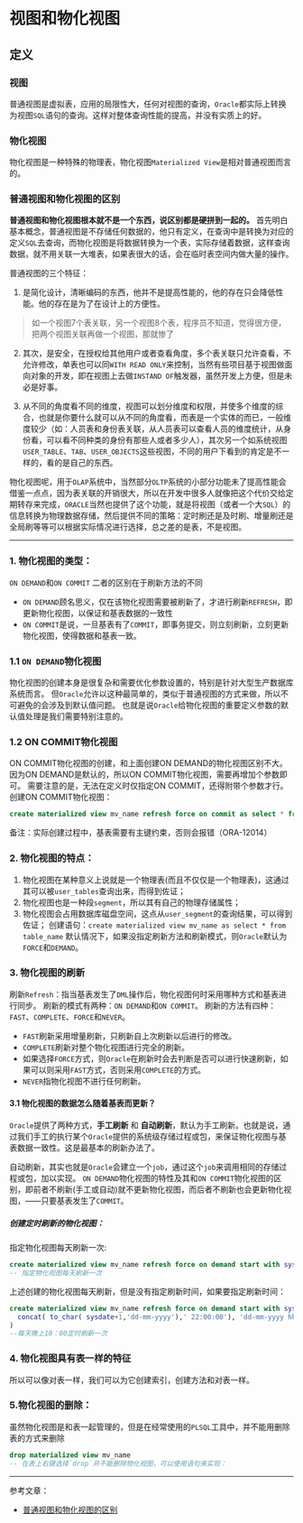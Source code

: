 
# 视图和物化视图

## 定义

### 视图
普通视图是虚拟表，应用的局限性大，任何对视图的查询，`Oracle`都实际上转换为视图`SQL`语句的查询。这样对整体查询性能的提高，并没有实质上的好。
### 物化视图
物化视图是一种特殊的物理表，物化视图`Materialized View`是相对普通视图而言的。

### 普通视图和物化视图的区别
**普通视图和物化视图根本就不是一个东西，说区别都是硬拼到一起的。**
首先明白基本概念，普通视图是不存储任何数据的，他只有定义，在查询中是转换为对应的定义`SQL`去查询，而物化视图是将数据转换为一个表，实际存储着数据，这样查询数据，就不用关联一大堆表，如果表很大的话，会在临时表空间内做大量的操作。

普通视图的三个特征：
1. 是简化设计，清晰编码的东西，他并不是提高性能的，他的存在只会降低性能。他的存在是为了在设计上的方便性。
  >如一个视图7个表关联，另一个视图8个表，程序员不知道，觉得很方便，把两个视图关联再做一个视图，那就惨了

2. 其次，是安全，在授权给其他用户或者查看角度，多个表关联只允许查看，不允许修改，单表也可以同`WITH READ ONLY`来控制，当然有些项目基于视图做面向对象的开发，即在视图上去做`INSTAND OF`触发器，虽然开发上方便，但是未必是好事。

3. 从不同的角度看不同的维度，视图可以划分维度和权限，并使多个维度的综合，也就是你要什么就可以从不同的角度看，而表是一个实体的而已，一般维度较少（如：人员表和身份表关联，从人员表可以查看人员的维度统计，从身份看，可以看不同种类的身份有那些人或者多少人），其次另一个如系统视图`USER_TABLE`、`TAB`、`USER_OBJECTS`这些视图，不同的用户下看到的肯定是不一样的，看的是自己的东西。

物化视图呢，用于`OLAP`系统中，当然部分`OLTP`系统的小部分功能未了提高性能会借鉴一点点，因为表关联的开销很大，所以在开发中很多人就像把这个代价交给定期转存来完成，`ORACLE`当然也提供了这个功能，就是将视图（或者一个大`SQL`）的信息转换为物理数据存储，然后提供不同的策略：定时刷还是及时刷、增量刷还是全局刷等等可以根据实际情况进行选择，总之差的是表，不是视图。

---

### 1. 物化视图的类型：
`ON DEMAND`和`ON COMMIT`
二者的区别在于刷新方法的不同
- `ON DEMAND`顾名思义，仅在该物化视图需要被刷新了，才进行刷新`REFRESH`，即更新物化视图，以保证和基表数据的一致性
- `ON COMMIT`是说，一旦基表有了`COMMIT`，即事务提交，则立刻刷新，立刻更新物化视图，使得数据和基表一致。

### 1.1 `ON DEMAND`物化视图
物化视图的创建本身是很复杂和需要优化参数设置的，特别是针对大型生产数据库系统而言。
但`Oracle`允许以这种最简单的，类似于普通视图的方式来做，所以不可避免的会涉及到默认值问题。
也就是说`Oracle`给物化视图的重要定义参数的默认值处理是我们需要特别注意的。

### 1.2 ON COMMIT物化视图
ON COMMIT物化视图的创建，和上面创建ON DEMAND的物化视图区别不大。因为ON DEMAND是默认的，所以ON COMMIT物化视图，需要再增加个参数即可。
需要注意的是，无法在定义时仅指定ON COMMIT，还得附带个参数才行。
创建ON COMMIT物化视图：
```SQL
create materialized view mv_name refresh force on commit as select * from table_name
```
备注：实际创建过程中，基表需要有主键约束，否则会报错（ORA-12014）

### 2. 物化视图的特点：
1. 物化视图在某种意义上说就是一个物理表(而且不仅仅是一个物理表)，这通过其可以被`user_tables`查询出来，而得到佐证；
2. 物化视图也是一种段`segment`，所以其有自己的物理存储属性；
3.  物化视图会占用数据库磁盘空间，这点从`user_segment`的查询结果，可以得到佐证；
创建语句：`create materialized view mv_name as select * from table_name`
默认情况下，如果没指定刷新方法和刷新模式，则`Oracle`默认为`FORCE`和`DEMAND`。

### 3. 物化视图的刷新
刷新`Refresh`：指当基表发生了`DML`操作后，物化视图何时采用哪种方式和基表进行同步。
刷新的模式有两种：`ON DEMAND`和`ON COMMIT`。
刷新的方法有四种：`FAST`、`COMPLETE`、`FORCE`和`NEVER`。
- `FAST`刷新采用增量刷新，只刷新自上次刷新以后进行的修改。
- `COMPLETE`刷新对整个物化视图进行完全的刷新。
- 如果选择`FORCE`方式，则`Oracle`在刷新时会去判断是否可以进行快速刷新，如果可以则采用`FAST`方式，否则采用`COMPLETE`的方式。
- `NEVER`指物化视图不进行任何刷新。

#### 3.1 物化视图的数据怎么随着基表而更新？
`Oracle`提供了两种方式，**手工刷新** 和 **自动刷新**，默认为手工刷新。也就是说，通过我们手工的执行某个`Oracle`提供的系统级存储过程或包，来保证物化视图与基表数据一致性。这是最基本的刷新办法了。

自动刷新，其实也就是`Oracle`会建立一个`job`，通过这个`job`来调用相同的存储过程或包，加以实现。
`ON DEMAND`物化视图的特性及其和`ON COMMIT`物化视图的区别，即前者不刷新(手工或自动)就不更新物化视图，而后者不刷新也会更新物化视图，——只要基表发生了`COMMIT`。

##### 创建定时刷新的物化视图：
指定物化视图每天刷新一次:
```SQL
create materialized view mv_name refresh force on demand start with sysdate next sysdate+1
-- 指定物化视图每天刷新一次
```

上述创建的物化视图每天刷新，但是没有指定刷新时间，如果要指定刷新时间：
```SQL
create materialized view mv_name refresh force on demand start with sysdate next to_date(
  concat( to_char( sysdate+1,'dd-mm-yyyy'),' 22:00:00'), 'dd-mm-yyyy hh24:mi:ss'
)
--每天晚上10：00定时刷新一次
```

### 4. 物化视图具有表一样的特征
所以可以像对表一样，我们可以为它创建索引，创建方法和对表一样。

### 5.物化视图的删除：
虽然物化视图是和表一起管理的，但是在经常使用的`PLSQL`工具中，并不能用删除表的方式来删除
```SQL
drop materialized view mv_name
-- 在表上右键选择`drop`并不能删除物化视图，可以使用语句来实现：
```

---
参考文章：
- [普通视图和物化视图的区别][1]

[1]:https://www.cnblogs.com/xuezhen-huang/p/4651118.html
